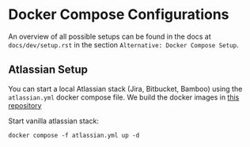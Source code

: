 # Docker Compose Configurations

An overview of all possible setups can be found in the docs at `docs/dev/setup.rst` in the section
`Alternative: Docker Compose Setup`.

## Atlassian Setup

You can start a local Atlassian stack (Jira, Bitbucket, Bamboo) using the `atlassian.yml` docker compose file. We build the docker images in [this repository](https://github.com/ls1intum/Artemis-Local-Setup-Docker)

Start vanilla atlassian stack: 
```
docker compose -f atlassian.yml up -d 
```
